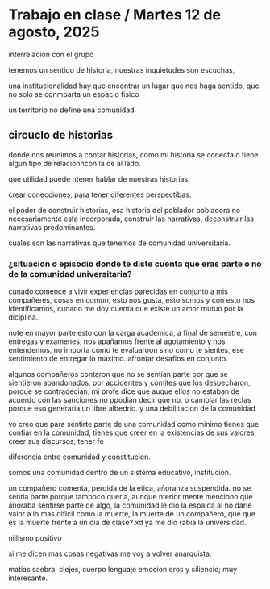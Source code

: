 # Trabajo en clase / Martes 12 de agosto, 2025

interrelacion con el grupo

tenemos un sentido de historia, nuestras inquietudes son escuchas, 

una institucionalidad hay que encontrar un lugar que nos haga sentido, que no solo se conmparta un espacio fisico

un territorio no define una comunidad

## circuclo de historias

donde nos reunimos a contar historias, como mi historia se conecta o tiene algun tipo de relacionncon la de al lado.

que utilidad puede htener hablar  de nuestras historias

crear conecciones, para tener diferentes perspectibas.

el poder de construir historias, esa historia del poblador pobladora no necesariamente esta incorporada, construir las narrativas, deconstruir las narrativas predominantes.

cuales son las narrativas que tenemos de comunidad universitaria.

### ¿situacion o episodio donde te diste cuenta que eras parte o no de la comunidad universitaria?

cunado comence a vivir experiencias parecidas en conjunto a mis compañeres, cosas en comun, esto nos gusta, esto somos y con esto nos identificamos, cunado me doy cuenta que existe un amor mutuo por la diciplina.

note en mayor parte esto con la carga academica, a final de semestre, con entregas y examenes, nos apañamos frente al agotamiento y nos entendemos, no importa como te evaluaroon sino como te sientes, ese sentimiento de entregar lo maximo. afrontar desafios en conjunto.

algunos compañeros contaron que no se sentian parte por que se sientieron abandonados, por accidentes y comites que los despecharon, porque se contradecian, mi profe dice que auque ellos no estaban de acuerdo con las sanciones no ppodian decir que no, o cambiar las reclas porque eso generaria un libre albedrio. y una debilitacion de la comunidad 

yo creo que para sentirte parte de una comunidad como minimo tienes que confiar en la comunidad, tienes que creer en la existencias de sus valores, creer sus discursos, tener fe

diferencia entre comunidad y constitucion.

somos una comunidad dentro de un sistema educativo, institucion.

un compañero comenta, perdida de la etica, añoranza suspendida. no se sentia parte porque tampoco queria, aunque nterior mente menciono que añoraba sentirse parte de algo, la comunidad le dio la espalda al no darle valor a lo mas dificil como la muerte, la muerte de un compañero, que que es la muerte frente a un dia de clase? xd ya me dio rabia la universidad.

niilismo positivo

si me dicen mas cosas negativas me voy a volver anarquista.

matias saebra, clejes, cuerpo lenguaje emocion eros y siliencio; muy interesante.
